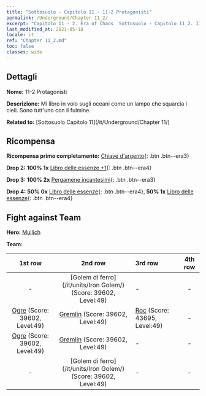 ```yaml
---
title: "Sottosuolo - Capitolo 11 - 11-2 Protagonisti"
permalink: /Underground/Chapter 11_2/
excerpt: "Capitolo 11 - 2. Era of Chaos  Sottosuolo - Capitolo 11_2. 11-2 Protagonisti"
last_modified_at: 2021-05-18
locale: it
ref: "Chapter 11_2.md"
toc: false
classes: wide
---
```


## Dettagli

 **Nome:** 11-2 Protagonisti

 **Descrizione:** Mi libro in volo sugli oceani come un lampo che squarcia i cieli. Sono tutt'uno con il fulmine.

 **Related to:** [Sottosuolo Capitolo 11](/it/Underground/Chapter 11/)

## Ricompensa

 **Ricompensa primo completamento:** [Chiave d'argento](/ItemsIT/con_693/){: .btn .btn--era3}

 **Drop 2:** **100% 1x** [Libro delle essenze +1](/ItemsIT/mat_46/){: .btn .btn--era4}

 **Drop 3:** **100% 2x** [Pergamene incantesimi](/ItemsIT/con_694/){: .btn .btn--era3}

 **Drop 4:** **50% 0x** [Libro delle essenze](/ItemsIT/mat_39/){: .btn .btn--era4}, **50% 1x** [Libro delle essenze](/ItemsIT/mat_39/){: .btn .btn--era4}


## Fight against Team
 **Hero:** [Mullich](/it/heroes/Mullich/)

 **Team:**


  | 1st row | 2nd row | 3rd row | 4th row |
  |:----:|:----:|:----|:----:|
  | - | [Golem di ferro](/it/units/Iron Golem/) (Score: 39602, Level:49)  | - | - |
  | [Ogre](/it/units/Ogre/) (Score: 39602, Level:49)  | [Gremlin](/it/units/Gremlin/) (Score: 39602, Level:49)  | [Roc](/it/units/Roc/) (Score: 43695, Level:49)  | - |
  | [Ogre](/it/units/Ogre/) (Score: 39602, Level:49)  | [Gremlin](/it/units/Gremlin/) (Score: 39602, Level:49)  | - | - |
  | - | [Golem di ferro](/it/units/Iron Golem/) (Score: 39602, Level:49)  | - | - |


